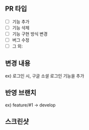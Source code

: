## PR 타입
- [ ] 기능 추가
- [ ] 기능 삭제
- [ ] 기능 구현 방식 변경
- [ ] 버그 수정
- [ ] 그 외:

## 변경 내용
ex) 로그인 시, 구글 소셜 로그인 기능을 추가

## 반영 브랜치
ex) feature/#1 -> develop

## 스크린샷
